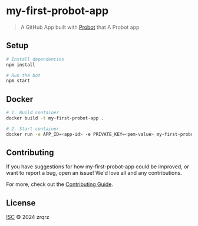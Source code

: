 # my-first-probot-app

> A GitHub App built with [Probot](https://github.com/probot/probot) that A Probot app

## Setup

```sh
# Install dependencies
npm install

# Run the bot
npm start
```

## Docker

```sh
# 1. Build container
docker build -t my-first-probot-app .

# 2. Start container
docker run -e APP_ID=<app-id> -e PRIVATE_KEY=<pem-value> my-first-probot-app
```

## Contributing

If you have suggestions for how my-first-probot-app could be improved, or want to report a bug, open an issue! We'd love all and any contributions.

For more, check out the [Contributing Guide](CONTRIBUTING.md).

## License

[ISC](LICENSE) © 2024 zrqrz
